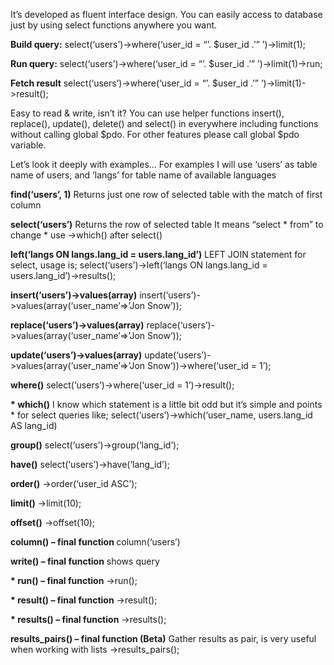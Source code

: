 It’s developed as fluent interface design. You can easily access to database just by using select functions anywhere you want.

<b>Build query:</b>
select(‘users’)->where(‘user_id = “’. $user_id .’” ’)->limit(1);

<b>Run query:</b>
select(‘users’)->where(‘user_id = “’. $user_id .’” ’)->limit(1)->run;

<b>Fetch result</b>
select(‘users’)->where(‘user_id = “’. $user_id .’” ’)->limit(1)->result();


Easy to read & write, isn’t it? You can use helper functions insert(), replace(), update(), delete() and select() in everywhere including functions without calling global $pdo. For other features please call global $pdo variable.

Let’s look it deeply with examples… 
For examples I will use ‘users’ as table name of users, and ‘langs’ for table name of available languages

<b>find(‘users’, 1)</b>
Returns just one row of selected table with the match of first column 

<b>select(‘users’)</b>
Returns the row of selected table
It means “select * from” to change * use ->which() after select()

<b>left(‘langs ON langs.lang_id = users.lang_id’)</b>
LEFT JOIN statement for select, usage is;
select(‘users’)->left(‘langs ON langs.lang_id = users.lang_id’)->results();

<b>insert(‘users’)->values(array)</b>
insert(‘users’)->values(array(‘user_name’=>’Jon Snow’));

<b>replace(‘users’)->values(array)</b>
replace(‘users’)->values(array(‘user_name’=>’Jon Snow’));

<b>update(‘users’)->values(array)</b>
update(‘users’)->values(array(‘user_name’=>’Jon Snow’))->where(‘user_id = 1’);

<b>where()</b>
select(‘users’)->where(‘user_id = 1’)->result();

<b>* which()</b>
I know which statement is a little bit odd but it’s simple and points * for select queries like;
select(‘users’)->which(‘user_name, users.lang_id AS lang_id)

<b>group()</b>
select(‘users’)->group(‘lang_id’);

<b>have()</b>
select(‘users’)->have(‘lang_id’);

<b>order()</b>
->order(‘user_id ASC’);

<b>limit()</b>
->limit(10);

<b>offset()</b>
->offset(10);

<b>column() – final function </b>
column(‘users’)

<b>write() – final function</b>
shows query

<b>* run() – final function</b>
->run();

<b>* result() – final function</b>
->result();

<b>* results() – final function</b>
->results();

<b>results_pairs() – final function (Beta)</b>
Gather results as pair, is very useful when working with lists
->results_pairs();

